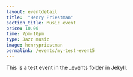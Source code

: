 ```yaml
---
layout: eventdetail
title:  "Henry Priestman"
section_title: Music event
price: 10.00
time: 7pm-10pm
type: Jazz music
image: henrypriestman
permalink: /events/my-test-event5
---
```

This is a test event in the _events folder in Jekyll.
